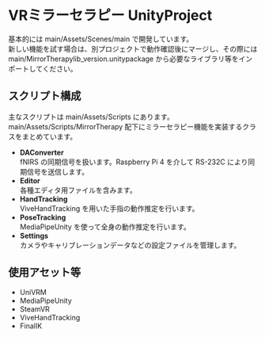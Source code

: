 # VRミラーセラピー UnityProject

基本的には main/Assets/Scenes/main で開発しています。  
新しい機能を試す場合は、別プロジェクトで動作確認後にマージし、その際には main/MirrorTherapylib_version.unitypackage から必要なライブラリ等をインポートしてください。

## スクリプト構成
主なスクリプトは main/Assets/Scripts にあります。  
main/Assets/Scripts/MirrorTherapy 配下にミラーセラピー機能を実装するクラスをまとめています。

- **DAConverter**  
  fNIRS の同期信号を扱います。Raspberry Pi 4 を介して RS-232C により同期信号を送信します。  
- **Editor**  
  各種エディタ用ファイルを含みます。  
- **HandTracking**  
  ViveHandTracking を用いた手指の動作推定を行います。  
- **PoseTracking**  
  MediaPipeUnity を使って全身の動作推定を行います。  
- **Settings**  
  カメラやキャリブレーションデータなどの設定ファイルを管理します。

## 使用アセット等
- UniVRM  
- MediaPipeUnity  
- SteamVR  
- ViveHandTracking
- FinalIK
